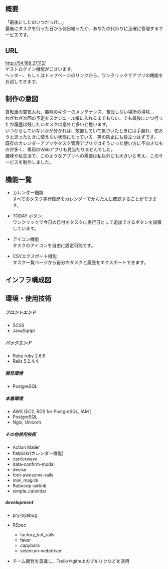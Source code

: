 ## 概要
「最後にしたのいつだっけ...」<br>
最後にタスクを行った日から何日経ったか、あなたの代わりに正確に管理するサービスです。<br>

## URL
http://54.168.27.112/<br>
ゲストログイン機能がございます。<br>
ヘッダー、もしくはトップページのリンクから、ワンクリックでアプリの機能をお試しできます。<br>

## 制作の意図
自転車の空気入れ、趣味のギターのメンテナンス、普段しない場所の掃除...<br>
わざわざ次回の予定をスケジュール帳に入れるまでもない、でも最後にいつ行ったか履歴は残したいタスクは意外と多いと思います。<br>
いつからしていないかが分かれば、放置していて気づいたときには手遅れ、使おうと思ったときに使えない状態になっている　等の防止にも役立つはずです。<br>
既存のカレンダーアプリやタスク管理アプリではそういった使い方に不向きなものが多く、専用のWebアプリも見当たりませんでした。<br>
趣味や私生活で、このようなアプリへの需要は私以外にも大きいと考え、このサービスを制作しました。<br>

## 機能一覧
- カレンダー機能<br>
  すべてのタスク実行履歴をカレンダーでかんたんに確認することができます。

- TODAY ボタン<br>
  ワンクリックで今日の日付をタスクに実行日として追加できるボタンを設置しています。

- アイコン機能<br>
  タスクのアイコンを自由に設定可能です。

- CSVエクスポート機能<br>
  タスク一覧ページから自分のタスクと履歴をエクスポートできます。

## インフラ構成図

## 環境・使用技術
##### フロントエンド
- SCSS
- JavaSqript

##### バックエンド 
- Ruby ruby 2.6.6
- Rails 5.2.4.4

##### 開発環境
- PostgreSQL

##### 本番環境
- AWS (EC2, RDS for PostgreSQL, IAM )
- PostgreSQL
- Ngix, Unicorn


##### その他使用技術
- Action Mailer
- flatpickr(カレンダー機能)
- carrierwave
- data-confirm-modal
- devise
- font-awesome-rails
- mini_magick
- Rubocop-airbnb
- simple_calendar

##### development
- pry-byebug
- RSpec
  - factory_bot_rails
  - faker
  - capybara
  - selenium-webdriver

- チーム開発を意識し、Trelloやgithubのプルリクなどを活用